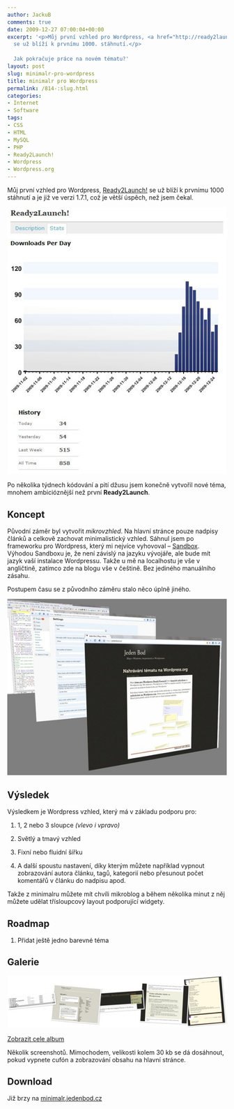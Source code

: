 ```yaml
---
author: JackuB
comments: true
date: 2009-12-27 07:00:04+00:00
excerpt: '<p>Můj první vzhled pro Wordpress, <a href="http://ready2launch.jedenbod.cz/">Ready2Launch!</a>
  se už blíží k prvnímu 1000. stáhnutí.</p>

  Jak pokračuje práce na novém tématu?'
layout: post
slug: minimalr-pro-wordpress
title: minimalr pro Wordpress
permalink: /814-:slug.html
categories:
- Internet
- Software
tags:
- CSS
- HTML
- MySQL
- PHP
- Ready2Launch!
- Wordpress
- Wordpress.org
---
```


Můj první vzhled pro Wordpress, [Ready2Launch!](http://ready2launch.jedenbod.cz/) se už blíží k prvnímu 1000 stáhnutí a je již ve verzi 1.7.1, což je větší úspěch, než jsem čekal.



[![ready2launch-download](/uploads/livewriter/minimalrproWordpress_11463/ready2launchdownload.jpg)](http://wordpress.org/extend/themes/ready2launch/stats/)



Po několika týdnech kódování a pití džusu jsem konečně vytvořil nové téma, mnohem ambicióznější než první **Ready2Launch**.



## Koncept



Původní záměr byl vytvořit _mikrovzhled_. Na hlavní stránce pouze nadpisy článků a celkově zachovat minimalistický vzhled. Sáhnul jsem po frameworku pro Wordpress, který mi nejvíce vyhovoval – [Sandbox](http://www.plaintxt.org/themes/sandbox/). Výhodou Sandboxu je, že není závislý na jazyku vývojáře, ale bude mít jazyk vaší instalace Wordpressu. Takže u mě na localhostu je vše v angličtině, zatímco zde na blogu vše v češtině. Bez jediného manuálního zásahu.



Postupem času se z původního záměru stalo něco úplně jiného.



![vrstvy](/uploads/livewriter/minimalrproWordpress_11463/vrstvy.jpg)



## Výsledek



Výsledkem je Wordpress vzhled, který má v základu podporu pro:




  1. 1, 2 nebo 3 sloupce _(vlevo i vpravo)_

  2. Světlý a tmavý vzhled

  3. Fixní nebo fluidní šířku

  4. A další spoustu nastavení, díky kterým můžete například vypnout zobrazování autora článku, tagů, kategorií nebo přesunout počet komentářů v článku do nadpisu apod.


Takže z minimalru můžete mít chvíli mikroblog a během několika minut z něj můžete udělat třísloupcový layout podporující widgety.



##



## Roadmap




  1. Přidat ještě jedno barevné téma


## Galerie



[![Zobrazit album minimalr](/uploads/livewriter/minimalrproWordpress_11463/InlineRepresentation4d24a25a16034b7c8491530b282204a7.jpg)](http://cid-8cf1d55c6c1f391b.skydrive.live.com/redir.aspx?page=browse&resid=8CF1D55C6C1F391B!1334&ct=photos)

[Zobrazit cele album](http://cid-8cf1d55c6c1f391b.skydrive.live.com/redir.aspx?page=browse&resid=8CF1D55C6C1F391B!1334&ct=photos)





Několik screenshotů. Mimochodem, velikosti kolem 30 kb se dá dosáhnout, pokud vypnete cufón a zobrazování obsahu na hlavní stránce.



## Download



Již brzy na [minimalr.jedenbod.cz](http://minimalr.jedenbod.cz/)

